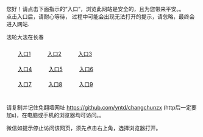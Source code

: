 您好！请点击下面指示的“入口”，浏览此网站是安全的，且为您带来平安。。 <br/>
点击入口后，请耐心等待， 过程中可能会出现无法打开的提示，请忽略，最终会进入网站. </br>

法轮大法在长春<br/>
<div style="padding:10px"><a style="margin:20px" target="_blank" href="https://d3g7zgg5lknzvi.cloudfront.net/2Qpsp?erbsme" id="ccLink1" rel="nofollow">入口1</a> <a target="_blank" style="margin:20px" href="https://d1tup1b6ljerlr.cloudfront.net/2Qpsp?vlcuxsyx" id="ccLink2" rel="nofollow">入口2</a> <a style="margin:20px" target="_blank" href="https://d3mzj9gq2dz52o.cloudfront.net/2Qpsp?zcfigc" id="ccLink3" rel="nofollow">入口3</a></div>

<div style="padding:10px" ><a style="margin:20px" target="_blank" href="https://d3g7zgg5lknzvi.cloudfront.net/2Qpsp?erbsme" id="ccLink4" rel="nofollow">入口4</a> <a style="margin:20px" href="https://d1tup1b6ljerlr.cloudfront.net/2Qpsp?vlcuxsyx" target="_blank" id="ccLink5" rel="nofollow">入口5</a> <a style="margin:20px" href="https://d3mzj9gq2dz52o.cloudfront.net/2Qpsp?zcfigc" target="_blank" id="ccLink6" rel="nofollow">入口6</a></div>

<div style="padding:10px"><a style="margin:20px" target="_blank" href="https://d3g7zgg5lknzvi.cloudfront.net/2Qpsp?erbsme" id="ccLink7" rel="nofollow">入口7</a> <a style="margin:20px" href="https://d1tup1b6ljerlr.cloudfront.net/2Qpsp?vlcuxsyx" target="_blank" id="ccLink8" rel="nofollow">入口8</a> <a style="margin:20px" target="_blank" href="https://d3mzj9gq2dz52o.cloudfront.net/2Qpsp?zcfigc" id="ccLink9" rel="nofollow">入口9</a></div>

<br/>



请复制并记住免翻墙网址 https://github.com/yntd/changchunzx (http后一定要加s)，在电脑或手机的浏览器均可访问。。<br/>

微信如提示停止访问该网页，须先点击右上角，选择浏览器打开。

